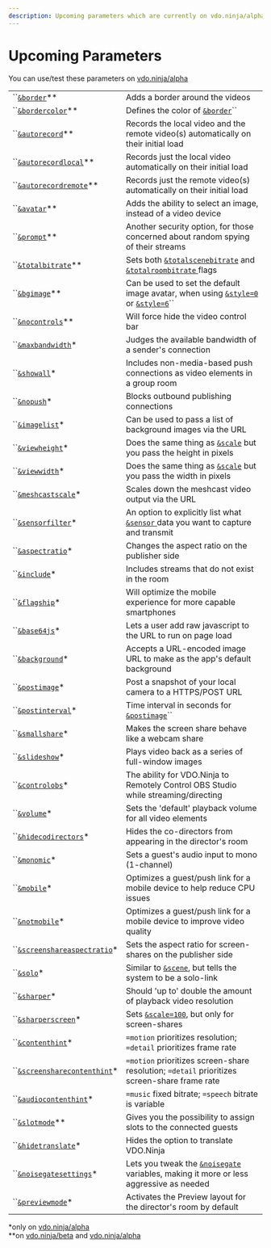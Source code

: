 ```yaml
---
description: Upcoming parameters which are currently on vdo.ninja/alpha
---
```


# Upcoming Parameters

You can use/test these parameters on [vdo.ninja/alpha](https://vdo.ninja/alpha/)

|                                                                |                                                                                                                                                                    |
| -------------------------------------------------------------- | ------------------------------------------------------------------------------------------------------------------------------------------------------------------ |
| ``[`&border`](and-border.md)\*\*                               | Adds a border around the videos                                                                                                                                    |
| ``[`&bordercolor`](and-bordercolor.md)\*\*                     | Defines the color of [`&border`](and-border.md)``                                                                                                                  |
| ``[`&autorecord`](and-autorecord.md)\*\*                       | Records the local video and the remote video(s) automatically on their initial load                                                                                |
| ``[`&autorecordlocal`](and-autorecordlocal.md)\*\*             | Records just the local video automatically on their initial load                                                                                                   |
| ``[`&autorecordremote`](and-autorecordremote.md)\*\*           | Records just the remote video(s) automatically on their initial load                                                                                               |
| ``[`&avatar`](and-avatar.md)\*\*                               | Adds the ability to select an image, instead of a video device                                                                                                     |
| ``[`&prompt`](and-prompt.md)\*\*                               | Another security option, for those concerned about random spying of their streams                                                                                  |
| ``[`&totalbitrate`](and-totalbitrate.md)\*\*                   | Sets both [`&totalscenebitrate`](../../newly-added-parameters/and-maxtotalscenebitrate.md) and [`&totalroombitrate` ](../view-parameters/totalroombitrate.md)flags |
| ``[`&bgimage`](and-bgimage.md)\*\*                             | Can be used to set the default image avatar, when using [`&style=0` ](../design-parameters/style.md)or [`&style=6`](../design-parameters/style.md)``               |
| ``[`&nocontrols`](and-nocontrols.md)\*\*                       | Will force hide the video control bar                                                                                                                              |
| ``[`&maxbandwidth`](and-maxbandwidth.md)\*                     | Judges the available bandwidth of a sender's connection                                                                                                            |
| ``[`&showall`](and-showall.md)\*                               | Includes non-media-based push connections as video elements in a group room                                                                                        |
| ``[`&nopush`](and-nopush.md)\*                                 | Blocks outbound publishing connections                                                                                                                             |
| ``[`&imagelist`](and-imagelist.md)\*                           | Can be used to pass a list of background images via the URL                                                                                                        |
| ``[`&viewheight`](and-viewheight.md)\*                         | Does the same thing as [`&scale`](../view-parameters/scale.md) but you pass the height in pixels                                                                   |
| ``[`&viewwidth`](and-viewwidth.md)\*                           | Does the same thing as [`&scale`](../view-parameters/scale.md) but you pass the width in pixels                                                                    |
| ``[`&meshcastscale`](and-meshcastscale.md)\*                   | Scales down the meshcast video output via the URL                                                                                                                  |
| ``[`&sensorfilter`](and-sensorfilter.md)\*                     | An option to explicitly list what [`&sensor` ](../../source-settings/sensor.md)data you want to capture and transmit                                               |
| ``[`&aspectratio`](and-aspectratio.md)\*                       | Changes the aspect ratio on the publisher side                                                                                                                     |
| ``[`&include`](and-include.md)\*                               | Includes streams that do not exist in the room                                                                                                                     |
| ``[`&flagship`](and-flagship.md)\*                             | Will optimize the mobile experience for more capable smartphones                                                                                                   |
| ``[`&base64js`](and-base64js.md)\*                             | Lets a user add raw javascript to the URL to run on page load                                                                                                      |
| ``[`&background`](and-background.md)\*                         | Accepts a URL-encoded image URL to make as the app's default background                                                                                            |
| ``[`&postimage`](and-postimage.md)\*                           | Post a snapshot of your local camera to a HTTPS/POST URL                                                                                                           |
| ``[`&postinterval`](and-postinterval.md)\*                     | Time interval in seconds for [`&postimage`](and-postimage.md)``                                                                                                    |
| ``[`&smallshare`](and-smallshare.md)\*                         | Makes the screen share behave like a webcam share                                                                                                                  |
| ``[`&slideshow`](and-slideshow.md)\*                           | Plays video back as a series of full-window images                                                                                                                 |
| ``[`&controlobs`](and-obs.md)\*                                | The ability for VDO.Ninja to Remotely Control OBS Studio while streaming/directing                                                                                 |
| ``[`&volume`](and-volume.md)\*                                 | Sets the 'default' playback volume for all video elements                                                                                                          |
| ``[`&hidecodirectors`](and-hidecodirectors.md)\*               | Hides the co-directors from appearing in the director's room                                                                                                       |
| ``[`&monomic`](and-monomic.md)\*                               | Sets a guest's audio input to mono (1-channel)                                                                                                                     |
| ``[`&mobile`](and-mobile.md)\*                                 | Optimizes a guest/push link for a mobile device to help reduce CPU issues                                                                                          |
| ``[`&notmobile`](and-notmobile.md)\*                           | Optimizes a guest/push link for a mobile device to improve video quality                                                                                           |
| ``[`&screenshareaspectratio`](and-screenshareaspectratio.md)\* | Sets the aspect ratio for screen-shares on the publisher side                                                                                                      |
| ``[`&solo`](and-solo.md)\*                                     | Similar to [`&scene`](../view-parameters/scene.md), but tells the system to be a solo-link                                                                         |
| ``[`&sharper`](and-sharper.md)\*                               | Should 'up to' double the amount of playback video resolution                                                                                                      |
| ``[`&sharperscreen`](and-sharperscreen.md)\*                   | Sets [`&scale=100`](../view-parameters/scale.md), but only for screen-shares                                                                                       |
| ``[`&contenthint`](and-contenthint.md)\*                       | `=motion` prioritizes resolution; `=detail` prioritizes frame rate                                                                                                 |
| ``[`&screensharecontenthint`](and-screensharecontenthint.md)\* | `=motion` prioritizes screen-share resolution; `=detail` prioritizes screen-share frame rate                                                                       |
| ``[`&audiocontenthint`](and-audiocontenthint.md)\*             | `=music` fixed bitrate; `=speech` bitrate is variable                                                                                                              |
| ``[`&slotmode`](and-slotmode.md)\*\*                           | Gives you the possibility to assign slots to the connected guests                                                                                                  |
| ``[`&hidetranslate`](and-hidetranslate.md)\*                   | Hides the option to translate VDO.Ninja                                                                                                                            |
| ``[`&noisegatesettings`](and-noisegatesettings.md)\*           | Lets you tweak the [`&noisegate`](../../source-settings/noisegate.md) variables, making it more or less aggressive as needed                                       |
| ``[`&previewmode`](and-previewmode.md)\*                       | Activates the Preview layout for the director's room by default                                                                                                    |

\*only on [vdo.ninja/alpha](https://vdo.ninja/alpha/)\
\*\*on [vdo.ninja/beta](https://vdo.ninja/beta/) and [vdo.ninja/alpha](https://vdo.ninja/alpha/)
